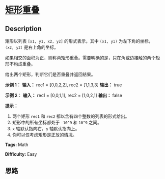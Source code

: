# [矩形重叠][title]

## Description

矩形以列表 `[x1, y1, x2, y2]` 的形式表示，其中 `(x1, y1)` 为左下角的坐标，`(x2, y2)` 是右上角的坐标。

如果相交的面积为正，则称两矩形重叠。需要明确的是，只在角或边接触的两个矩形不构成重叠。

给出两个矩形，判断它们是否重叠并返回结果。



**示例 1：**
            **输入：** rec1 = [0,0,2,2], rec2 = [1,1,3,3]    **输出：** true    

**示例 2：**
            **输入：** rec1 = [0,0,1,1], rec2 = [1,0,2,1]    **输出：** false    



**提示：**

  1. 两个矩形 `rec1` 和 `rec2` 都以含有四个整数的列表的形式给出。
  2. 矩形中的所有坐标都处于 `-10^9` 和 `10^9` 之间。
  3. `x` 轴默认指向右，`y` 轴默认指向上。
  4. 你可以仅考虑矩形是正放的情况。


**Tags:** Math

**Difficulty:** Easy

## 思路

[title]: https://leetcode-cn.com/problems/rectangle-overlap
